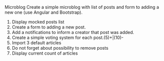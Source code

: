 Microblog
Create a simple microblog with list of posts and form to adding a new one (use Angular and Bootstrap).

1. Display mocked posts list
2. Create a form to adding a new post.
3. Add a notifications to inform a creator that post was added.
4. Create a simple voting system for each post.(5)+|(10)-
5. Import 3 default articles
6. Do not forget about possibility to remove posts
7. Display current count of articles
